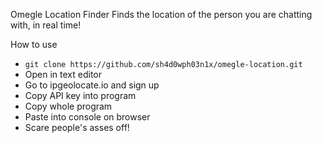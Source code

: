 Omegle Location Finder
Finds the location of the person you are chatting with, in real time!

How to use
* `git clone https://github.com/sh4d0wph03n1x/omegle-location.git`
* Open in text editor
* Go to ipgeolocate.io and sign up
* Copy API key into program
* Copy whole program
* Paste into console on browser
* Scare people's asses off!
